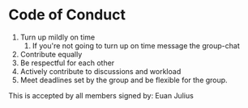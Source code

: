 # Code of Conduct
1. Turn up mildly on time
    1. If you're not going to turn up on time message the group-chat
2. Contribute equally
3. Be respectful for each other
4. Actively contribute to discussions and workload
5. Meet deadlines set by the group and be flexible for the group.

This is accepted by all members
signed by:
Euan
Julius
